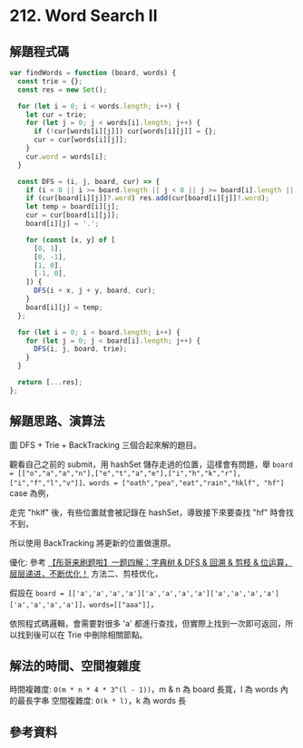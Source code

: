 # 212. Word Search II

## 解題程式碼

```javascript
var findWords = function (board, words) {
  const trie = {};
  const res = new Set();

  for (let i = 0; i < words.length; i++) {
    let cur = trie;
    for (let j = 0; j < words[i].length; j++) {
      if (!cur[words[i][j]]) cur[words[i][j]] = {};
      cur = cur[words[i][j]];
    }
    cur.word = words[i];
  }

  const DFS = (i, j, board, cur) => {
    if (i < 0 || i >= board.length || j < 0 || j >= board[i].length || board[i][j] === '.' || !cur) return;
    if (cur[board[i][j]]?.word) res.add(cur[board[i][j]]?.word);
    let temp = board[i][j];
    cur = cur[board[i][j]];
    board[i][j] = '.';

    for (const [x, y] of [
      [0, 1],
      [0, -1],
      [1, 0],
      [-1, 0],
    ]) {
      DFS(i + x, j + y, board, cur);
    }
    board[i][j] = temp;
  };

  for (let i = 0; i < board.length; i++) {
    for (let j = 0; j < board[i].length; j++) {
      DFS(i, j, board, trie);
    }
  }

  return [...res];
};
```

## 解題思路、演算法

圖 DFS + Trie + BackTracking 三個合起來解的題目。

觀看自己之前的 submit，用 hashSet 儲存走過的位置，這樣會有問題，舉 `board = [["o","a","a","n"],["e","t","a","e"],["i","h","k","r"],["i","f","l","v"]]、words = ["oath","pea","eat","rain","hklf", "hf"]` case 為例，

走完 "hklf" 後，有些位置就會被記錄在 hashSet，導致接下來要查找 "hf" 時會找不到，

所以使用 BackTracking 將更新的位置做還原。

優化: 參考 [【彤哥来刷题啦】一题四解：字典树 & DFS & 回溯 & 剪枝 & 位运算，层层递进，不断优化！](https://leetcode.cn/problems/word-search-ii/solutions/1000184/tong-ge-lai-shua-ti-la-yi-ti-si-jie-zi-d-2igi/) 方法二、剪枝优化，

假設在 `board = [['a','a','a','a']['a','a','a','a']['a','a','a','a']['a','a','a','a']]，words=[["aaa"]]`，

依照程式碼邏輯，會需要對很多 'a' 都進行查找，但實際上找到一次即可返回，所以找到後可以在 Trie 中刪除相關節點。

## 解法的時間、空間複雜度

時間複雜度: `O(m * n * 4 * 3^(l - 1))`，m & n 為 board 長寬，l 為 words 內的最長字串
空間複雜度: `O(k * l)`，k 為 words 長

## 參考資料

